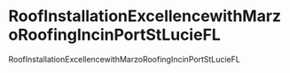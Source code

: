 # RoofInstallationExcellencewithMarzoRoofingIncinPortStLucieFL
RoofInstallationExcellencewithMarzoRoofingIncinPortStLucieFL
